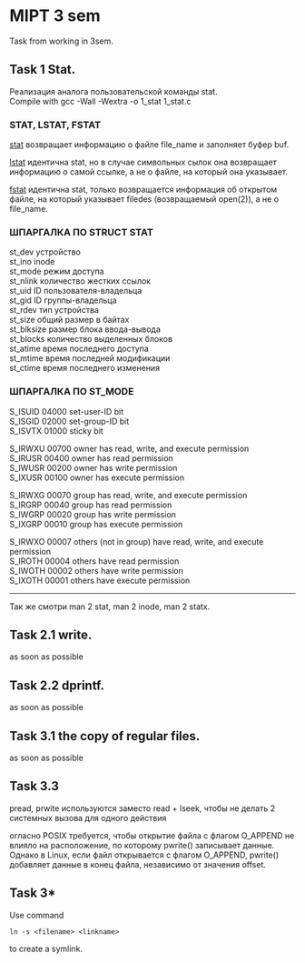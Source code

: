 # MIPT 3 sem
Task from working in 3sem.
## Task 1 Stat.

Реализация аналога пользовательской команды stat.  
Compile with gcc -Wall -Wextra -o 1_stat 1_stat.c

### STAT, LSTAT, FSTAT

<span style="text-decoration: underline">stat</span> 
возвращает информацию о файле file_name и заполняет буфер buf. 

<span style="text-decoration: underline">lstat</span> 
идентична stat, но в случае символьных сылок она возвращает информацию о самой ссылке, а не о файле, на который она указывает.

<span style="text-decoration: underline">fstat</span> 
идентична stat, только возвращается информация об открытом файле, на который указывает filedes (возвращаемый open(2)), а не о file_name.

### ШПАРГАЛКА ПО STRUCT STAT

st_dev      устройство  
st_ino      inode  
st_mode     режим доступа  
st_nlink    количество жестких ссылок  
st_uid      ID пользователя-владельца  
st_gid      ID группы-владельца  
st_rdev     тип устройства  
st_size     общий размер в байтах  
st_blksize  размер блока ввода-вывода  
st_blocks   количество выделенных блоков  
st_atime    время последнего доступа  
st_mtime    время последней модификации  
st_ctime    время последнего изменения  

### ШПАРГАЛКА ПО ST_MODE

S_ISUID     04000   set-user-ID bit  
S_ISGID     02000   set-group-ID bit  
S_ISVTX     01000   sticky bit  

S_IRWXU     00700   owner has read, write, and execute permission  
S_IRUSR     00400   owner has read permission  
S_IWUSR     00200   owner has write permission  
S_IXUSR     00100   owner has execute permission  

S_IRWXG     00070   group has read, write, and execute permission  
S_IRGRP     00040   group has read permission  
S_IWGRP     00020   group has write permission  
S_IXGRP     00010   group has execute permission  

S_IRWXO     00007   others (not in group) have read, write, and execute permission  
S_IROTH     00004   others have read permission  
S_IWOTH     00002   others have write permission  
S_IXOTH     00001   others have execute permission  

___

Так же смотри man 2 stat, man 2 inode, man 2 statx.

## Task 2.1 write.

as soon as possible

## Task 2.2 dprintf.

as soon as possible

## Task 3.1 the copy of regular files.

as soon as possible

## Task 3.3

pread, prwite используются заместо read + lseek, чтобы не делать 2 системных вызова для одного действия

огласно POSIX требуется, чтобы открытие файла с флагом O_APPEND не влияло на расположение, по которому pwrite() записывает данные. Однако в Linux, если файл открывается с флагом O_APPEND, pwrite() добавляет данные в конец файла, независимо от значения offset.

## Task 3*

Use command
```
ln -s <filename> <linkname>
```
to  create a symlink.